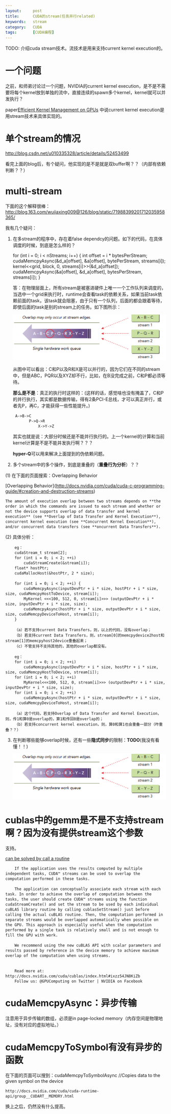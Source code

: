 ```yaml
---
layout:     post
title:      CUDA的stream(任务并行related)
keywords:   stream
category:   CUDA
tags:		[CUDA编程]
---
```



TODO: 介绍cuda stream技术。流技术是用来支持current kernel execution的。





# 一个问题

之前，和师弟讨论过一个问题，NVIDIA的current kernel execution，是不是不需要将每个kernel放到单独的流中，直接连续的spawn多个kernel，kernel就可以并发执行？

paper[Efficient Kernel Management on GPUs](http://xueshu.baidu.com/s?wd=paperuri:(95553d5d2aa62e7f7a47add23dabdd9c)&filter=sc_long_sign&sc_ks_para=q%3DEfficient+kernel+management+on+GPUs&tn=SE_baiduxueshu_c1gjeupa&ie=utf-8&sc_us=2527773259732545580)
中说current kernel execution是用stream技术来具体实现的。


# 单个stream的情况

http://blog.csdn.net/u010335328/article/details/52453499

看完上面的blog后，有个疑问，他实现的是不是就是双buffer啊？？（内部有依赖判断？？）



# multi-stream

下面的这个解释很棒：
http://blog.163.com/wujiaxing009@126/blog/static/71988399201712035958365/

我有几个疑问：

1. 在多stream的程序中，存在着false dependcy的问题。如下的代码，在具体调度的时候，到底是怎么样的？
   
    for (int i = 0; i < nStreams; i++) 
    {
        int offset = i * bytesPerStream;
        cudaMemcpyAsync(&d_a[offset], &a[offset], bytePerStream, streams[i]);
        kernel<<grid, block, 0, streams[i]>>(&d_a[offset]);
        cudaMemcpyAsync(&a[offset], &d_a[offset], bytesPerStream, streams[i]);
    }

    答：在物理层面上，所有stream是被塞进硬件上唯一一个工作队列来调度的，当选中一个grid来执行时，runtime会查看task的依赖关系，如果当前task依赖前面的task，该task就会阻塞，由于只有一个队列，后面的都会跟着等待，即使后面的task是别的stream上的任务。如下图所示：
    
    ![](/images/cuda/stream-1.png)

    从图中可以看出：C和P以及R和X是可以并行的，因为它们在不同的stream中，但是ABC，PQR以及XYZ却不行，比如，在B没完成之前，C和P都必须等待。
    
    **那么是不是**：真正的执行时这样的：(这样的话，感觉啥也没有掩盖了，C和P的并行执行，其实都是数据传输，得有2条PCI-E总线，才可以真正并行，或者先P，再C，才能获得一些性能提升。)
    
        A->B->C
              P->Q->R
                  X->Y->Z

    其实也就是说：大部分时候还是不能并行执行的。上一个kernel的计算和当前kernel计算是不是不能并发执行啊？？？

   **hyper-Q**可以用来解决上面提到的伪依赖问题。



2. 多个stream中的多个操作，到底是重叠的（**重叠行为分析**）？？

(1) 在下面的页面搜索：Overlapping Behavior

[Overlapping Behavior]{http://docs.nvidia.com/cuda/cuda-c-programming-guide/#creation-and-destruction-streams)

    The amount of execution overlap between two streams depends on **the order in which the commands are issued to each stream and whether or not the device supports overlap of data transfer and kernel execution** (see **Overlap of Data Transfer and Kernel Execution**), concurrent kernel execution (see **Concurrent Kernel Execution**), and/or concurrent data transfers (see **oncurrent Data Transfers**).

(2) 具体分析：

        eg：
        cudaStream_t stream[2]; 
        for (int i = 0; i < 2; ++i) 
            cudaStreamCreate(&stream[i]); 
        float* hostPtr; 
        cudaMallocHost(&hostPtr, 2 * size);

        for (int i = 0; i < 2; ++i) { 
            cudaMemcpyAsync(inputDevPtr + i * size, hostPtr + i * size, size, cudaMemcpyHostToDevice, stream[i]); 
            MyKernel <<<100, 512, 0, stream[i]>>> (outputDevPtr + i * size, inputDevPtr + i * size, size); 
            cudaMemcpyAsync(hostPtr + i * size, outputDevPtr + i * size, size, cudaMemcpyDeviceToHost, stream[i]); 
        }

        （a）若不支持current Data Transfers，则，以上的代码，没有overlap；
        （b）若支持current Data Transfers，则，stream[0]的memcpydevice2host和stream[1]的memcpyhost2device重叠起来；
        （c）不管支持不支持其他的，其他的overlap都没有。

        eg：
        for (int i = 0; i < 2; ++i) 
            cudaMemcpyAsync(inputDevPtr + i * size, hostPtr + i * size, size, cudaMemcpyHostToDevice, stream[i]); 
        for (int i = 0; i < 2; ++i) 
            MyKernel<<<100, 512, 0, stream[i]>>> (outputDevPtr + i * size, inputDevPtr + i * size, size); 
        for (int i = 0; i < 2; ++i) 
            cudaMemcpyAsync(hostPtr + i * size, outputDevPtr + i * size, size, cudaMemcpyDeviceToHost, stream[i]);

        （a）这个代码，若支持Overlap of Data Transfer and Kernel Execution，则，传1和算0是overlap的，算1和传回0是overlap的；
        （b）若支持concurrent kernel execution，则，算0和算1也会重叠一部分（咋重叠？？）


3. 在判断哪些能够overlap时候，还有一些**隐式同步**的限制：**TODO**(我没有看懂！！)

    ![](/images/cuda/stream-1.png)





#  cublas中的gemm是不是不支持stream啊？因为没有提供stream这个参数

支持。

[can be solved by call a routine](http://docs.nvidia.com/cuda/cublas/#parallelism-with-streams)


        If the application uses the results computed by multiple independent tasks, CUDA™ streams can be used to overlap the computation performed in these tasks. 

        The application can conceptually associate each stream with each task. In order to achieve the overlap of computation between the tasks, the user should create CUDA™ streams using the function cudaStreamCreate() and set the stream to be used by each individual cuBLAS library routine by calling cublasSetStream() just before calling the actual cuBLAS routine. Then, the computation performed in separate streams would be overlapped automatically when possible on the GPU. This approach is especially useful when the computation performed by a single task is relatively small and is not enough to fill the GPU with work. 

        We recommend using the new cuBLAS API with scalar parameters and results passed by reference in the device memory to achieve maximum overlap of the computation when using streams. 


        Read more at: http://docs.nvidia.com/cuda/cublas/index.html#ixzz54JN8KiZb 
        Follow us: @GPUComputing on Twitter | NVIDIA on Facebook


# cudaMemcpyAsync：异步传输

注意用于异步传输的数组，必须是in page-locked memory（内存空间是物理地址，没有对应的虚拟地址。）



# cudaMemcpyToSymbol有没有异步的函数


在下面的页面可以搜到：cudaMemcpyToSymbolAsync //Copies data to the given symbol on the device

    http://docs.nvidia.com/cuda/cuda-runtime-api/group__CUDART__MEMORY.html

换上之后，仍然没有什么提高。

